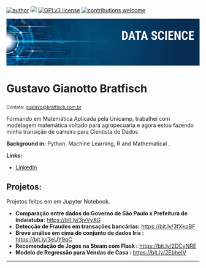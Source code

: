 [![author](https://img.shields.io/badge/author-gustavobrat-red.svg)](https://www.linkedin.com/in/gustavo-bratfisch-60985592/) [![](https://img.shields.io/badge/python-3.7+-blue.svg)](https://www.python.org/downloads/release/python-365/) [![GPLv3 license](https://img.shields.io/badge/License-GPLv3-blue.svg)](http://perso.crans.org/besson/LICENSE.html) [![contributions welcome](https://img.shields.io/badge/contributions-welcome-brightgreen.svg?style=flat)](https://github.com/Gustavo-Bratfisch/data_science)

<p align="center">
  <img src="banner.png" >
</p>

# Gustavo Gianotto Bratfisch
<sub>Contato: gustavo@bratfisch.com.br</sub>

Formando em Matemática Aplicada pela Unicamp, trabalhei com modelagem matemática voltado para agropecuaria e agora estou fazendo minha transição de carreira para Cientista de Dados

**Background in:** Python, Machine Learning, R and Mathematical .

**Links:**

* [LinkedIn](https://www.linkedin.com/in/gustavo-bratfisch-60985592/)


## Projetos:
Projetos feitos em em Jupyter Notebook.
* **Comparação entre dados do Governo de São Paulo x Prefeitura de Indaiatuba:** https://bit.ly/3jvVyXG
* **Detecção de Fraudes em transações bancárias:** https://bit.ly/3fXkpBF
* **Breve análise em cima do conjunto de dados Iris :** https://bit.ly/3eUY9qC
* **Recomendação de Jogos na Steam com Flask :** https://bit.ly/2DCyNRE
* **Modelo de Regressão para Vendas de Casa :** https://bit.ly/2EbheIV
---




